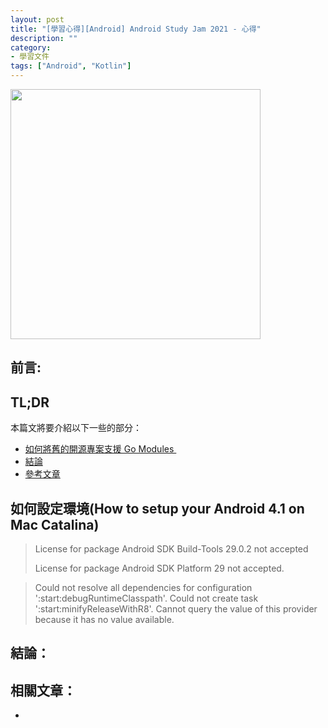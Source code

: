 ```yaml
---
layout: post
title: "[學習心得][Android] Android Study Jam 2021 - 心得"
description: ""
category: 
- 學習文件
tags: ["Android", "Kotlin"]
---
```


<img src="https://lh3.googleusercontent.com/c8Xn2bmNXtrRxy1DTwpkZrkeMxsZ3097rnTGqRBRIlQKL18_8G3-3UdZK3R8_gShtmXjRoceXiOlLUZh_BHNFcwc_BkVB2bDNYA=w2400-h2111-c" width="400px">



## 前言:








## TL;DR 

本篇文將要介紹以下一些的部分：

- <a href="#setup">如何將舊的開源專案支援 Go Modules </a>
- <a href="#summary">結論</a>
- <a href="#refer">參考文章</a>
  


## 如何設定環境(How to setup your Android 4.1 on Mac Catalina)

<a id="setup"></a>



> License for package Android SDK Build-Tools 29.0.2 not accepted
>
> License for package Android SDK Platform 29 not accepted.



> Could not resolve all dependencies for configuration ':start:debugRuntimeClasspath'.
> Could not create task ':start:minifyReleaseWithR8'.
> Cannot query the value of this provider because it has no value available.



## 結論：

<a id="summary"></a>





## 相關文章：
<a id="refer"></a>

- 

